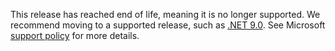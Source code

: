 This release has reached end of life, meaning it is no longer supported. We recommend moving to a supported release, such as [.NET 9.0](https://dotnet.microsoft.com/en-us/download/dotnet/9.0). See Microsoft [support policy](https://dotnet.microsoft.com/en-us/platform/support/policy/dotnet-core) for more details.


